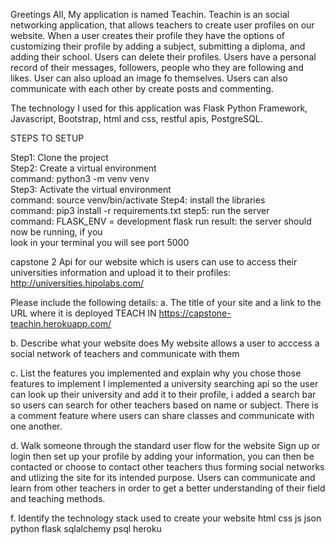 Greetings All, 
My application is named Teachin.
Teachin is an social networking application, that allows teachers to create user profiles on our website. When a user creates their profile they have the options of customizing their profile by adding a subject, submitting a diploma, and adding their school. Users can delete their profiles. Users have a personal record of their messages, followers, people who they are following and likes. User can also upload an image fo themselves. Users can also communicate with each other by create posts and commenting. 

The technology I used for this application was Flask Python Framework, Javascript, Bootstrap, html and css, restful apis, PostgreSQL. 

STEPS TO SETUP

Step1: Clone the project                    
Step2: Create a virtual environment              
command: python3 -m venv venv               
Step3: Activate the virtual environment            
command: source venv/bin/activate
Step4: install the libraries                
command: pip3 install -r requirements.txt
step5: run the server                  
command: FLASK_ENV = development flask run
result: the server should now be running, if you                 
look in your terminal you will see port 5000


capstone 2 
Api for our website which is users can use to access their
universities information and upload it to their profiles:
http://universities.hipolabs.com/

Please include the following details: a. The title of your site and a link to the URL where it is deployed 
TEACH IN 
https://capstone-teachin.herokuapp.com/

b. Describe what your website does My website allows a user to acccess a social network of teachers and communicate with them 

c. List the features you implemented and explain why you chose those features to implement I implemented a university searching api so the user can look up their university and add it to their profile, i added a search bar so users can search for other teachers based on name or subject. There is a comment feature where users can share classes and communicate with one another. 

d. Walk someone through the standard user flow for the website 
Sign up or login then set up your profile by adding your information, you can then be contacted or choose to contact other teachers thus forming social networks and utlizing the site for its intended purpose. Users can communicate and learn from other teachers in order to get a better understanding of their field and teaching methods.

f. Identify the technology stack used to create your website html css js json python flask sqlalchemy psql heroku

